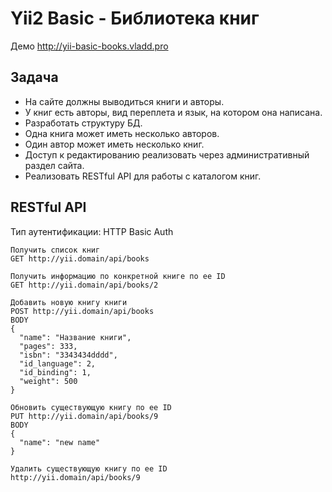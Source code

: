 # Yii2 Basic - Библиотека книг

Демо http://yii-basic-books.vladd.pro

## Задача

* На сайте должны выводиться книги и авторы. 
* У книг есть авторы, вид переплета и язык, на котором она написана.
* Разработать структуру БД.
* Одна книга может иметь несколько авторов.
* Один автор может иметь несколько книг.
* Доступ к редактированию реализовать через административный раздел сайта.
* Реализовать RESTful API для работы с каталогом книг.

## RESTful API

Тип аутентификации: HTTP Basic Auth

```
Получить список книг  
GET http://yii.domain/api/books

Получить информацию по конкретной книге по ее ID  
GET http://yii.domain/api/books/2

Добавить новую книгу книги  
POST http://yii.domain/api/books   
BODY
{
  "name": "Название книги",
  "pages": 333,
  "isbn": "3343434dddd",
  "id_language": 2,
  "id_binding": 1,
  "weight": 500
}

Обновить существующую книгу по ее ID  
PUT http://yii.domain/api/books/9
BODY  
{
  "name": "new name"
}

Удалить существующую книгу по ее ID  
http://yii.domain/api/books/9
```